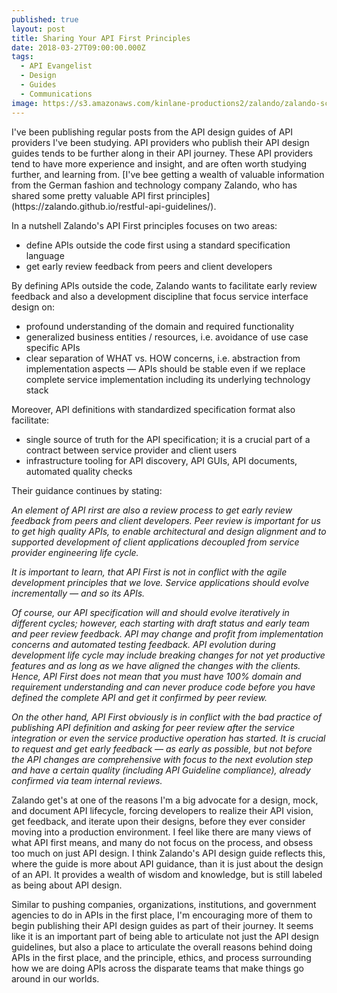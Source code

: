 ```yaml
---
published: true
layout: post
title: Sharing Your API First Principles
date: 2018-03-27T09:00:00.000Z
tags:
  - API Evangelist
  - Design
  - Guides
  - Communications
image: https://s3.amazonaws.com/kinlane-productions2/zalando/zalando-screenshot.png
---
```

<p></p>I've been publishing regular posts from the API design guides of API providers I've been studying. API providers who publish their API design guides tends to be further along in their API journey. These API providers tend to have more experience and insight, and are often worth studying further, and learning from. [I've bee getting a wealth of valuable information from the German fashion and technology company Zalando, who has shared some pretty valuable API first principles](https://zalando.github.io/restful-api-guidelines/).

In a nutshell Zalando's API First principles focuses on two areas:

- define APIs outside the code first using a standard specification language
- get early review feedback from peers and client developers

By defining APIs outside the code, Zalando wants to facilitate early review feedback and also a development discipline that focus service interface design on:

- profound understanding of the domain and required functionality
- generalized business entities / resources, i.e. avoidance of use case specific APIs
- clear separation of WHAT vs. HOW concerns, i.e. abstraction from implementation aspects — APIs should be stable even if we replace complete service implementation including its underlying technology stack

Moreover, API definitions with standardized specification format also facilitate:

- single source of truth for the API specification; it is a crucial part of a contract between service provider and client users
- infrastructure tooling for API discovery, API GUIs, API documents, automated quality checks

Their guidance continues by stating:

_An element of API rirst are also a review process to get early review feedback from peers and client developers. Peer review is important for us to get high quality APIs, to enable architectural and design alignment and to supported development of client applications decoupled from service provider engineering life cycle._

_It is important to learn, that API First is not in conflict with the agile development principles that we love. Service applications should evolve incrementally — and so its APIs._

_Of course, our API specification will and should evolve iteratively in different cycles; however, each starting with draft status and early team and peer review feedback. API may change and profit from implementation concerns and automated testing feedback. API evolution during development life cycle may include breaking changes for not yet productive features and as long as we have aligned the changes with the clients. Hence, API First does not mean that you must have 100% domain and requirement understanding and can never produce code before you have defined the complete API and get it confirmed by peer review._

_On the other hand, API First obviously is in conflict with the bad practice of publishing API definition and asking for peer review after the service integration or even the service productive operation has started. It is crucial to request and get early feedback — as early as possible, but not before the API changes are comprehensive with focus to the next evolution step and have a certain quality (including API Guideline compliance), already confirmed via team internal reviews._

Zalando get's at one of the reasons I'm a big advocate for a design, mock, and document API lifecycle, forcing developers to realize their API vision, get feedback, and iterate upon their designs, before they ever consider moving into a production environment. I feel like there are many views of what API first means, and many do not focus on the process, and obsess too much on just API design. I think Zalando's API design guide reflects this, where the guide is more about API guidance, than it is just about the design of an API. It provides a wealth of wisdom and knowledge, but is still labeled as being about API design. 

Similar to pushing companies, organizations, institutions, and government agencies to do in APIs in the first place, I'm encouraging more of them to begin publishing their API design guides as part of their journey. It seems like it is an important part of being able to articulate not just the API design guidelines, but also a place to articulate the overall reasons behind doing APIs in the first place, and the principle, ethics, and process surrounding how we are doing APIs across the disparate teams that make things go around in our worlds.
